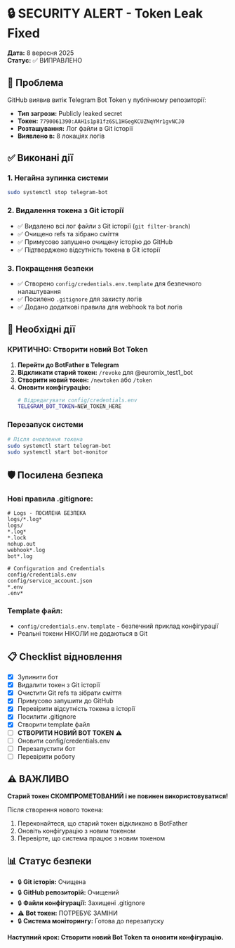 # 🔒 SECURITY ALERT - Token Leak Fixed

**Дата:** 8 вересня 2025  
**Статус:** ✅ ВИПРАВЛЕНО

## 🚨 Проблема

GitHub виявив витік Telegram Bot Token у публічному репозиторії:
- **Тип загрози:** Publicly leaked secret
- **Токен:** `7790061390:AAH1s1p81fz6SL1HGegKCUZNqYMr1gvNCJ0`
- **Розташування:** Лог файли в Git історії
- **Виявлено в:** 8 локаціях логів

## ✅ Виконані дії

### 1. Негайна зупинка системи
```bash
sudo systemctl stop telegram-bot
```

### 2. Видалення токена з Git історії
- ✅ Видалено всі лог файли з Git історії (`git filter-branch`)
- ✅ Очищено refs та зібрано сміття
- ✅ Примусово запушено очищену історію до GitHub
- ✅ Підтверджено відсутність токена в Git історії

### 3. Покращення безпеки
- ✅ Створено `config/credentials.env.template` для безпечного налаштування
- ✅ Посилено `.gitignore` для захисту логів
- ✅ Додано додаткові правила для webhook та bot логів

## 🔧 Необхідні дії

### КРИТИЧНО: Створити новий Bot Token

1. **Перейти до BotFather в Telegram**
2. **Відкликати старий токен:** `/revoke` для @euromix_test1_bot
3. **Створити новий токен:** `/newtoken` або `/token`
4. **Оновити конфігурацію:**
   ```bash
   # Відредагувати config/credentials.env
   TELEGRAM_BOT_TOKEN=NEW_TOKEN_HERE
   ```

### Перезапуск системи
```bash
# Після оновлення токена
sudo systemctl start telegram-bot
sudo systemctl start bot-monitor
```

## 🛡️ Посилена безпека

### Нові правила .gitignore:
```
# Logs - ПОСИЛЕНА БЕЗПЕКА
logs/*.log*
logs/
*.log*
*.lock
nohup.out
webhook*.log
bot*.log

# Configuration and Credentials
config/credentials.env
config/service_account.json
*.env
.env*
```

### Template файл:
- `config/credentials.env.template` - безпечний приклад конфігурації
- Реальні токени НІКОЛИ не додаються в Git

## 📋 Checklist відновлення

- [x] Зупинити бот
- [x] Видалити токен з Git історії
- [x] Очистити Git refs та зібрати сміття
- [x] Примусово запушити до GitHub
- [x] Перевірити відсутність токена в історії
- [x] Посилити .gitignore
- [x] Створити template файл
- [ ] **СТВОРИТИ НОВИЙ BOT TOKEN** ⚠️
- [ ] Оновити config/credentials.env
- [ ] Перезапустити бот
- [ ] Перевірити роботу

## ⚠️ ВАЖЛИВО

**Старий токен СКОМПРОМЕТОВАНИЙ і не повинен використовуватися!**

Після створення нового токена:
1. Переконайтеся, що старий токен відкликано в BotFather
2. Оновіть конфігурацію з новим токеном
3. Перевірте, що система працює з новим токеном

## 📊 Статус безпеки

- 🔒 **Git історія:** Очищена
- 🔒 **GitHub репозиторій:** Очищений  
- 🔒 **Файли конфігурації:** Захищені .gitignore
- ⚠️ **Bot токен:** ПОТРЕБУЄ ЗАМІНИ
- 🔒 **Система моніторингу:** Готова до перезапуску

**Наступний крок: Створити новий Bot Token та оновити конфігурацію.**
